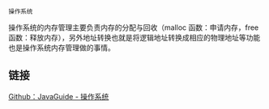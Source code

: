 `操作系统`

操作系统的内存管理主要负责内存的分配与回收（malloc 函数：申请内存，free 函数：释放内存），另外地址转换也就是将逻辑地址转换成相应的物理地址等功能也是操作系统内存管理做的事情。

## 链接

[Github：JavaGuide - 操作系统](https://github.com/Snailclimb/JavaGuide/blob/master/docs/operating-system/basis.md)